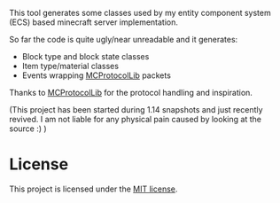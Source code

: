 This tool generates some classes used by my entity component system (ECS) based minecraft server implementation.

So far the code is quite ugly/near unreadable and it generates:

* Block type and block state classes
* Item type/material classes
* Events wrapping [MCProtocolLib](https://github.com/Steveice10/MCProtocolLib) packets

Thanks to [MCProtocolLib](https://github.com/Steveice10/MCProtocolLib) for the protocol handling and inspiration.

(This project has been started during 1.14 snapshots and just recently revived. I am not liable for any physical pain
caused by looking at the source :) )

# License

This project is licensed under the [MIT license](https://opensource.org/licenses/mit-license.html).